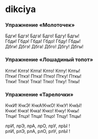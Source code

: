# dikciya

<h3>Упражнение «Молоточек»</h3>

<p>Бдги! Бдгэ! Бдга! Бдго! Бдгу! Бдгы! <br>
Гбди! Гбдэ! Гбда! Гбдо! Гбду! Гбды! <br>
Дбги! Дбгэ! Дбга! Дбго! Дбгу! Дбгы! </p>

<h3>Упражнение «Лошадиный топот»</h3>

Кпти! Кптэ! Кпта! Кпто! Кпту! Кпты!<br>
Птки! Пткэ! Птка! Птко! Птку! Пткы!<br>
Тпки! Тпкэ! Тпка! Тпко! Тпку! Тпкы!<br>

<h3>Упражнение «Тарелочки»</h3>

КчкИ! КчкЭ! КчкА!КчкО! КчкУ! КчкЫ!<br>
Кчки! Кчкэ! Кчка! Кчко! Кчку! Кчкы!<br>
Тпци! Тпцэ! Тпца! Тпцо! Тпцу! Тпцы!<br>

лрИ, лрЭ, лрА, лрО, лрУ, лрЫ !<br>
рлИ, рлЭ, рлА, рлО, рлУ, рлЫ !<br>

